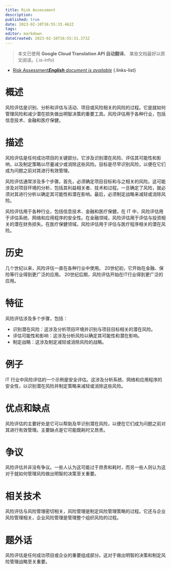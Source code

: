 ```yaml
---
title: Risk Assessment
description: 
published: true
date: 2023-02-10T16:55:33.462Z
tags: 
editor: markdown
dateCreated: 2023-02-10T16:55:31.373Z
---
```


> 本文已使用 **Google Cloud Translation API 自动翻译**。
某些文档最好以原文阅读。{.is-info}



- [Risk Assessment***English** document is available*](/en/Knowledge-base/Dictionary/risk-assessment)
{.links-list}


# 概述
风险评估是识别、分析和评估与活动、项目或风险相关的风险的过程。它是就如何管理风险和减少潜在损失做出明智决策的重要工具。风险评估用于各种行业，包括信息技术、金融和医疗保健。

# 描述
风险评估是任何成功项目的关键部分。它涉及识别潜在风险、评估其可能性和影响，以及制定策略以尽量减少或消除这些风险。目标是尽早识别风险，以便在它们成为问题之前对其进行有效管理。

风险评估通常涉及多个步骤。首先，必须确定项目目标和与之相关的风险。这可能涉及对项目环境的分析，包括其利益相关者、技术和过程。一旦确定了风险，就必须对其进行分析以确定其可能性和潜在影响。最后，必须制定战略来减轻或消除风险。

风险评估用于各种行业，包括信息技术、金融和医疗保健。在 IT 中，风险评估用于评估系统、网络和应用程序的安全性。在金融领域，风险评估用于评估与投资相关的潜在财务损失。在医疗保健领域，风险评估用于评估与医疗程序相关的潜在风险。

# 历史
几个世纪以来，风险评估一直在各种行业中使用。 20世纪初，它开始在金融、保险等行业得到更广泛的应用。 20世纪后期，风险评估开始在IT行业得到更广泛的应用。

# 特征
风险评估涉及多个步骤，包括：

- 识别潜在风险：这涉及分析项目环境并识别与项目目标相关的潜在风险。
- 评估可能性和影响：这涉及分析风险以确定其可能性和潜在影响。
- 制定战略：这涉及制定减轻或消除风险的战略。

# 例子
IT 行业中风险评估的一个示例是安全评估。这涉及分析系统、网络和应用程序的安全性，以识别潜在风险并制定策略来减轻或消除这些风险。

# 优点和缺点
风险评估的主要好处是它可以帮助及早识别潜在风险，以便在它们成为问题之前对其进行有效管理。主要缺点是它可能既耗时又昂贵。

# 争议
风险评估并非没有争议。一些人认为这可能过于昂贵和耗时，而另一些人则认为这对于就如何管理风险做出明智的决策至关重要。

# 相关技术
风险评估与风险管理密切相关，风险管理是制定风险管理策略的过程。它还与企业风险管理相关，企业风险管理是管理整个组织风险的过程。

# 题外话
风险评估是任何成功项目或企业的重要组成部分。这对于做出明智的决策和制定风险管理战略至关重要。